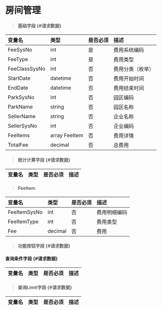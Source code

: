 # 房间管理

> #### 基础字段 {#请求数据}

| 变量名 | 类型 | 是否必须 | 描述 |
| :--- | :--- | :--- | :--- |
| FeeSysNo | int | 是 | 费用系统编码 |
| FeeType | int | 是 | 费用类型 |
| FeeClassSysNo | int | 否 | 费用分类（枚举） |
| StartDate | datetime | 否 | 费用开始时间 |
| EndDate | datetime | 否 | 费用结束时间 |
| ParkSysNo| int | 否 | 园区编码|
| ParkName | string | 否 | 园区名称|
| SellerName | string | 否 |企业名称 |
| SellerSysNo | int | 否 |企业编码 |
| FeeItems | array FeeItem | 否 |费用详情 |
| TotalFee | decimal | 否 |总费用 |




> #### 统计计算字段 {#请求数据}

| 变量名 | 类型 | 是否必须 | 描述 |
| :--- | :--- | :--- | :--- |


> #### FeeItem

| 变量名 | 类型 | 是否必须 | 描述 |
| :--- | :--- | :--- | :--- |
| FeeItemSysNo | int | 否 |费用明细编码 |
| FeeItemType| int | 否 |费用类型|
| Fee| decimal | 否 |费用|


> #### 功能按钮字段 {#请求数据}

#### 查询条件字段 {#请求数据}

| 变量名 | 类型 | 是否必须 | 描述 |
| :--- | :--- | :--- | :--- |





> #### 查询Limit字段 {#请求数据}

| 变量名 | 类型 | 是否必须 | 描述 |
| :--- | :--- | :--- | :--- |





